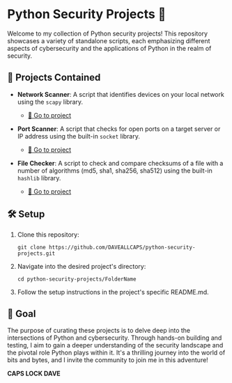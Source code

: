 # Python Security Projects 🔐

Welcome to my collection of Python security projects! This repository showcases a variety of standalone scripts, each emphasizing different aspects of cybersecurity and the applications of Python in the realm of security.

## 🌟 **Projects Contained**

- **Network Scanner**: A script that identifies devices on your local network using the `scapy` library.
   - [🔗 Go to project](./NetworkScanner)
    
- **Port Scanner**: A script that checks for open ports on a target server or IP address using the built-in `socket` library.
   - [🔗 Go to project](./PortScanner)

- **File Checker**: A script to check and compare checksums of a file with a number of algorithms (md5, sha1, sha256, sha512) using the built-in `hashlib` library.
   - [🔗 Go to project](./FileChecker)

## 🛠 **Setup**

1. Clone this repository:

   ```
   git clone https://github.com/DAVEALLCAPS/python-security-projects.git
   ```

2. Navigate into the desired project's directory:

   ```
   cd python-security-projects/FolderName
   ```

3. Follow the setup instructions in the project's specific README.md.

## 🎯 **Goal**

The purpose of curating these projects is to delve deep into the intersections of Python and cybersecurity. Through hands-on building and testing, I aim to gain a deeper understanding of the security landscape and the pivotal role Python plays within it. It's a thrilling journey into the world of bits and bytes, and I invite the community to join me in this adventure!

**CAPS LOCK DAVE**
